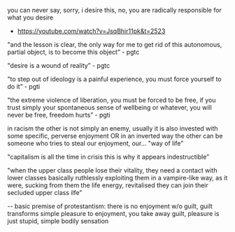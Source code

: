you can never say, sorry, i desire this, no,  you are radically responsible for what you desire 
 - https://youtube.com/watch?v=JsqBhir11pk&t=2523



"and the lesson is clear, the only way for me to get rid of this autonomous, partial object, is to become this object” - pgtc

"desire is a wound of reality” - pgtc

"to step out of ideology is a painful experience, you must force yourself to do it” - pgti

"the extreme violence of liberation, you must be forced to be free, if you trust simply your spontaneous sense of wellbeing or whatever, you will never be free, freedom hurts” - pgti

in racism the other is not simply an enemy, usually it is also invested with some specific, perverse enjoyment OR in an inverted way the other can be someone who tries to steal our enjoyment, our… "way of life"

"capitalism is all the time in crisis this is why it appears indestructible”

"when the upper class people lose their vitality, they need a contact with lower classes basically ruthlessly exploiting them in a vampire-like way, as it were, sucking from them the life energy, revitalised they can join their secluded upper class ilfe”


-- basic premise of protestantism: there is no enjoyment w/o guilt, guilt transforms simple pleasure to enjoyment, you take away guilt, pleasure is just stupid, simple bodily sensation 


